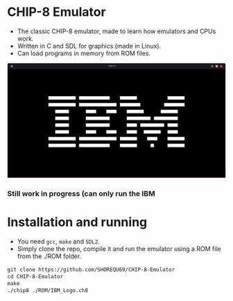 # CHIP-8 Emulator
- The classic CHIP-8 emulator, made to learn how emulators and CPUs work.
- Written in C and SDL for graphics (made in Linux).
- Can load programs in memory from ROM files. 

![image info](./assets/chip8.png)
### Still work in progress (can only run the IBM

# Installation and running

- You need `gcc`, `make` and `SDL2`.
- Simply clone the repo, compile it and run the emulator using a ROM file from the ./ROM folder.

```
git clone https://github.com/SHOREQU69/CHIP-8-Emulator
cd CHIP-8-Emulator
make
./chip8 ./ROM/IBM_Logo.ch8
```
